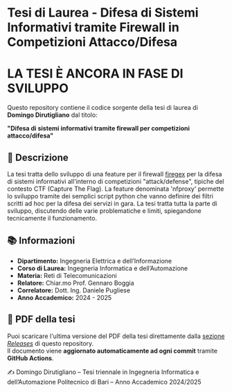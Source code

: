 # Tesi di Laurea - Difesa di Sistemi Informativi tramite Firewall in Competizioni Attacco/Difesa

# LA TESI È ANCORA IN FASE DI SVILUPPO

Questo repository contiene il codice sorgente della tesi di laurea di **Domingo Dirutigliano** dal titolo:

**"Difesa di sistemi informativi tramite firewall per competizioni attacco/difesa"**

## 🧠 Descrizione

La tesi tratta dello sviluppo di una feature per il firewall [firegex](https://github.com/pwnzer0tt1/firegex) per la difesa di sistemi informativi all'interno di competizioni "attack/defense", tipiche del contesto CTF (Capture The Flag). La feature denominata 'nfproxy' permette lo sviluppo tramite dei semplici script python che vanno definire dei filtri scritti ad hoc per la difesa dei servizi in gara. La tesi tratta tutta la parte di sviluppo, discutendo delle varie problematiche e limiti, spiegandone tecnicamente il funzionamento.

## 📚 Informazioni

- **Dipartimento:** Ingegneria Elettrica e dell’Informazione  
- **Corso di Laurea:** Ingegneria Informatica e dell’Automazione  
- **Materia:** Reti di Telecomunicazioni  
- **Relatore:** Chiar.mo Prof. Gennaro Boggia  
- **Correlatore:** Dott. Ing. Daniele Pugliese  
- **Anno Accademico:** 2024 - 2025

## 📄 PDF della tesi

Puoi scaricare l'ultima versione del PDF della tesi direttamente dalla [sezione *Releases*](https://github.com/domysh/engineering-thesis/releases) di questo repository.  
Il documento viene **aggiornato automaticamente ad ogni commit** tramite **GitHub Actions**.


✍️ Domingo Dirutigliano – Tesi triennale in Ingegneria Informatica e dell’Automazione
Politecnico di Bari – Anno Accademico 2024/2025
